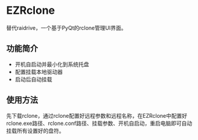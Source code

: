 # EZRclone

替代raidrive，一个基于PyQt的rclone管理UI界面。

## 功能简介

- 开机自启动并最小化到系统托盘
- 配置挂载本地驱动器
- 启动后自动挂载

## 使用方法

先下载rclone，通过rclone配置好远程参数和远程名称，在EZRclone中配置好rclone.exe路径、rclone.conf路径、挂载参数、开机自启动，重启电脑即可自动挂载所有设置好的盘符。